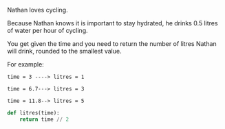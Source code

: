 Nathan loves cycling.

Because Nathan knows it is important to stay hydrated, he drinks 0.5 litres of water per hour of cycling.

You get given the time and you need to return the number of litres Nathan will drink, rounded to the smallest value.

For example:
```
time = 3 ----> litres = 1

time = 6.7---> litres = 3

time = 11.8--> litres = 5
```
```python
def litres(time):
    return time // 2
```
